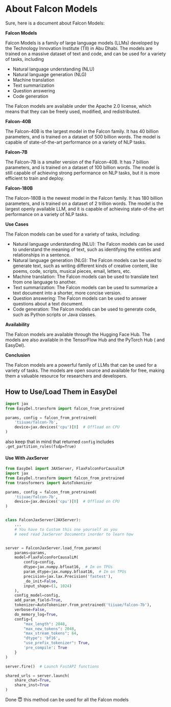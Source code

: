 # About Falcon Models

Sure, here is a document about Falcon Models:

**Falcon Models**

Falcon Models is a family of large language models (LLMs) developed by the Technology Innovation Institute (TII) in Abu
Dhabi. The models are trained on a massive dataset of text and code, and can be used for a variety of tasks, including

* Natural language understanding (NLU)
* Natural language generation (NLG)
* Machine translation
* Text summarization
* Question answering
* Code generation

The Falcon models are available under the Apache 2.0 license, which means that they can be freely used, modified, and
redistributed.

**Falcon-40B**

The Falcon-40B is the largest model in the Falcon family. It has 40 billion parameters, and is trained on a dataset of
500 billion words. The model is capable of state-of-the-art performance on a variety of NLP tasks.

**Falcon-7B**

The Falcon-7B is a smaller version of the Falcon-40B. It has 7 billion parameters, and is trained on a dataset of 100
billion words. The model is still capable of achieving strong performance on NLP tasks, but it is more efficient to
train and deploy.

**Falcon-180B**

The Falcon-180B is the newest model in the Falcon family. It has 180 billion parameters, and is trained on a dataset of
2 trillion words. The model is the largest openly available LLM, and it is capable of achieving state-of-the-art
performance on a variety of NLP tasks.

**Use Cases**

The Falcon models can be used for a variety of tasks, including:

* Natural language understanding (NLU): The Falcon models can be used to understand the meaning of text, such as
  identifying the entities and relationships in a sentence.
* Natural language generation (NLG): The Falcon models can be used to generate text, such as writing different kinds of
  creative content, like poems, code, scripts, musical pieces, email, letters, etc.
* Machine translation: The Falcon models can be used to translate text from one language to another.
* Text summarization: The Falcon models can be used to summarize a text document into a shorter, more concise version.
* Question answering: The Falcon models can be used to answer questions about a text document.
* Code generation: The Falcon models can be used to generate code, such as Python scripts or Java classes.

**Availability**

The Falcon models are available through the Hugging Face Hub. The models are also available in the TensorFlow Hub and
the PyTorch Hub ( and EasyDel).

**Conclusion**

The Falcon models are a powerful family of LLMs that can be used for a variety of tasks. The models are open source and
available for free, making them a valuable resource for researchers and developers.

## How to Use/Load Them in EasyDel

```python
import jax
from EasyDel.transform import falcon_from_pretrained

params, config = falcon_from_pretrained(
    'tiiuae/falcon-7b',
    device=jax.devices('cpu')[0]  # Offload on CPU
)
```

also keep that in mind that returned `config` includes `.get_partition_rules(fsdp=True)`

#### Use With JaxServer

```python
from EasyDel import JAXServer, FlaxFalconForCausalLM
import jax
from EasyDel.transform import falcon_from_pretrained
from transformers import AutoTokenizer

params, config = falcon_from_pretrained(
    'tiiuae/falcon-7b',
    device=jax.devices('cpu')[0]  # Offload on CPU
)


class FalconJaxServer(JAXServer):
    ...
    # You have to Custom this one yourself as you 
    # need read JaxServer Documents inorder to learn how


server = FalconJaxServer.load_from_params(
    params=params,
    model=FlaxFalconForCausalLM(
        config=config,
        dtype=jax.numpy.bfloat16,  # Im on TPUs
        param_dtype=jax.numpy.bfloat16,  # Im on TPUs
        precision=jax.lax.Precision('fastest'),
        _do_init=False,
        input_shape=(1, 1024)
    ),
    config_model=config,
    add_param_field=True,
    tokenizer=AutoTokenizer.from_pretrained('tiiuae/falcon-7b'),
    verbose=False,
    do_memory_log=True,
    config={
        "max_length": 2048,
        "max_new_tokens": 2048,
        "max_stream_tokens": 64,
        "dtype": 'bf16',
        "use_prefix_tokenizer": True,
        'pre_compile': True
    }
)

server.fire()  # Launch FastAPI functions

shared_urls = server.launch(
    share_chat=True,
    share_inst=True
)
```

Done 😇 this method can be used for all the Falcon models